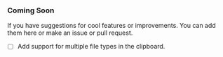### Coming Soon
If you have suggestions for cool features or improvements. You can add them here or make an issue or pull request.
- [ ] Add support for multiple file types in the clipboard.

